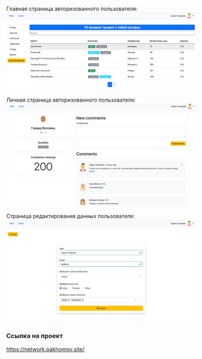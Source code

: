 Главная страница авторизованного пользователя:
![Изображение](./server/img/01.png)

Личная страница авторизованного пользователя:
![Изображение](./server/img/02.png)

Страница редактирования данных пользователя:
![Изображение](./server/img/03.png)

### Ссылка на проект

https://network.pakhomov.site/
